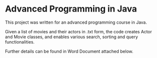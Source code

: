 # Advanced Programming in Java

This project was written for an advanced programming course in Java.

Given a list of movies and their actors in .txt form, the code creates Actor and Movie classes, and enables various search, sorting and query functionalities. 

Further details can be found in Word Document attached below.

